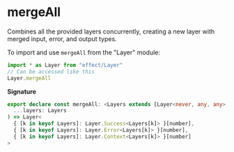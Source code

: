 # mergeAll

Combines all the provided layers concurrently, creating a new layer with merged input, error, and output types.

To import and use `mergeAll` from the "Layer" module:

```ts
import * as Layer from "effect/Layer"
// Can be accessed like this
Layer.mergeAll
```

**Signature**

```ts
export declare const mergeAll: <Layers extends [Layer<never, any, any>, ...Layer<never, any, any>[]]>(
  ...layers: Layers
) => Layer<
  { [k in keyof Layers]: Layer.Success<Layers[k]> }[number],
  { [k in keyof Layers]: Layer.Error<Layers[k]> }[number],
  { [k in keyof Layers]: Layer.Context<Layers[k]> }[number]
>
```
